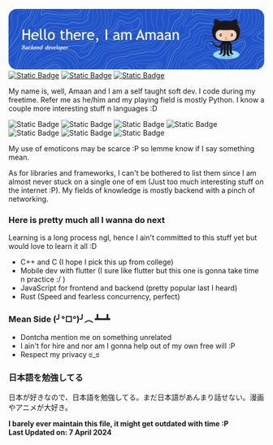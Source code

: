 ![](github-header-image.png)
<a href="https://bento.me/amaank404">![Static Badge](https://img.shields.io/badge/Bento-white?style=for-the-badge&logo=bento&logoColor=white&labelColor=%23768CFF&color=%23768CFF)</a>
<a href="https://myanimelist.net/profile/Amaank404">![Static Badge](https://img.shields.io/badge/MyAnimeList-white?style=for-the-badge&logo=myanimelist&logoColor=white&labelColor=%232E51A2&color=%232E51A2)</a>
<a href="https://pinterest.com/amaank404/">![Static Badge](https://img.shields.io/badge/pinterest-white?style=for-the-badge&logo=pinterest&logoColor=white&labelColor=%23BD081C&color=%23BD081C)</a>

My name is, well, Amaan and I am a self taught soft dev. I code 
during my freetime. Refer me as he/him and my playing field is mostly Python. I
know a couple more interesting stuff n languages :D

![Static Badge](https://img.shields.io/badge/Python-white?style=for-the-badge&logo=python&logoColor=white&labelColor=%233776AB&color=%233776AB)
![Static Badge](https://img.shields.io/badge/HTML-white?style=for-the-badge&logo=html5&logoColor=white&labelColor=%23E34F26&color=%23E34F26)
![Static Badge](https://img.shields.io/badge/CSS-white?style=for-the-badge&logo=css3&logoColor=white&labelColor=%231572B6&color=%231572B6)
![Static Badge](https://img.shields.io/badge/JavaScript-white?style=for-the-badge&logo=javascript&logoColor=white&labelColor=%23F7DF1E&color=%23F7DF1E)
![Static Badge](https://img.shields.io/badge/C-white?style=for-the-badge&logo=c&logoColor=white&labelColor=%23A8B9CC&color=%23A8B9CC)
![Static Badge](https://img.shields.io/badge/Rust-white?style=for-the-badge&logo=rust&logoColor=white&labelColor=%23000000&color=%23000000)
![Static Badge](https://img.shields.io/badge/SQL-white?style=for-the-badge&logo=mysql&logoColor=white&labelColor=%234479A1&color=%234479A1)

My use of emoticons may be scarce :P so lemme know if I say something mean.

As for libraries and frameworks, I can't be bothered to list them since I am almost never stuck on a single one of em (Just too much interesting stuff on the internet :P). My fields of knowledge is mostly backend with a pinch of networking.

### Here is pretty much all I wanna do next

Learning is a long process ngl, hence I ain't committed to this stuff yet but would love to learn it all :D

- C++ and C  (I hope I pick this up from college)
- Mobile dev with flutter (I sure like flutter but this one is gonna take time n practice :/ )
- JavaScript for frontend and backend (pretty popular last I heard)
- Rust (Speed and fearless concurrency, perfect) 

### Mean Side (╯°□°)╯︵ ┻━┻

* Dontcha mention me on something unrelated
* I ain't for hire and nor am I gonna help out of my own free will :P
* Respect my privacy ಠ_ಠ

### 日本語を勉強してる

日本が好きなので、日本語を勉強してる。まだ日本語があんまり話せない。漫画やアニメが大好き。

**I barely ever maintain this file, it might get outdated with time :P<br/>
Last Updated on: 7 April 2024**
